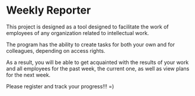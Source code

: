 # Weekly Reporter

This project is designed as a tool designed to facilitate the work of employees of any organization related to intellectual work.

The program has the ability to create tasks for both your own and for colleagues, depending on access rights.

As a result, you will be able to get acquainted with the results of your work and all employees for the past week, the current one, as well as view plans for the next week.

Please register and track your progress!!! =)


